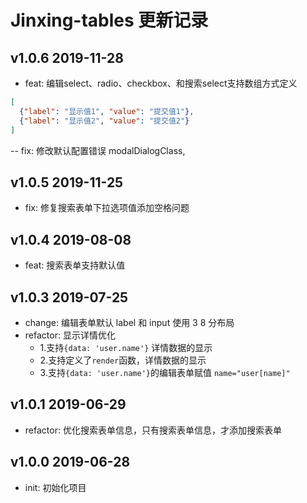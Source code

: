 Jinxing-tables 更新记录
======================

v1.0.6 2019-11-28
-----------------

- feat: 编辑select、radio、checkbox、和搜索select支持数组方式定义
```json
[
  {"label": "显示值1", "value": "提交值1"}, 
  {"label": "显示值2", "value": "提交值2"}
]
```
-- fix: 修改默认配置错误 modalDialogClass, 

v1.0.5 2019-11-25
-----------------

- fix: 修复搜索表单下拉选项值添加空格问题

v1.0.4 2019-08-08
-----------------

- feat: 搜索表单支持默认值

v1.0.3 2019-07-25
-----------------

- change: 编辑表单默认 label 和 input 使用 3 8 分布局
- refactor: 显示详情优化
    - 1.支持`{data: 'user.name'}` 详情数据的显示
    - 2.支持定义了`render`函数，详情数据的显示 
    - 3.支持`{data: 'user.name'}`的编辑表单赋值 `name="user[name]"`

v1.0.1 2019-06-29
-----------------

- refactor: 优化搜索表单信息，只有搜索表单信息，才添加搜索表单

v1.0.0 2019-06-28
-----------------

- init: 初始化项目
